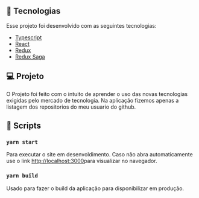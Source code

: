 ## :rocket: Tecnologias

Esse projeto foi desenvolvido com as seguintes tecnologias:

- [Typescript](https://www.typescriptlang.org/)
- [React](https://reactjs.org)
- [Redux](http://redux.js.org/)
- [Redux Saga](https://redux-saga.js.org/)


## 💻 Projeto

O Projeto foi feito com o intuito de aprender o uso das novas tecnologias exigidas pelo mercado de tecnologia. Na aplicação fizemos apenas a listagem dos repositorios do meu usuario do github. 

## :hammer: Scripts

### `yarn start`

Para executar o site em desenvoldimento. Caso não abra automaticamente use o link [http://localhost:3000](http://localhost:3000)para visualizar no navegador.

### `yarn build`

Usado para fazer o build da aplicação para disponibilizar em produção.
